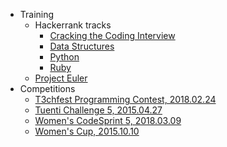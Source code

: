 * Training
  * Hackerrank tracks
    * [Cracking the Coding Interview](https://www.hackerrank.com/domains/tutorials/cracking-the-coding-interview)
    * [Data Structures](https://www.hackerrank.com/domains/data-structures)
    * [Python](https://www.hackerrank.com/domains/python)
    * [Ruby](https://www.hackerrank.com/domains/ruby)
  * [Project Euler](https://projecteuler.net)
* Competitions
  * [T3chfest Programming Contest, 2018.02.24](https://t3chfest.uc3m.es/2018/programacion/)
  * [Tuenti Challenge 5, 2015.04.27](https://contest.tuenti.net/resources/2015/Question_1.html)
  * [Women's CodeSprint 5, 2018.03.09](https://www.hackerrank.com/contests/womens-codesprint-5)
  * [Women's Cup, 2015.10.10](https://www.hackerrank.com/contests/womenscup)
